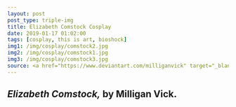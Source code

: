 ```yaml
---
layout: post
post_type: triple-img
title: Elizabeth Comstock Cosplay
date: 2019-01-17 01:02:00
tags: [cosplay, this is art, bioshock]
img1: /img/cosplay/comstock2.jpg
img2: /img/cosplay/comstock1.jpg
img3: /img/cosplay/comstock3.jpg
source: <a href="https://www.deviantart.com/milliganvick" target="_blank" rel="nofollow">Deviantart</a>
---
```

## *Elizabeth Comstock,* by Milligan Vick.
